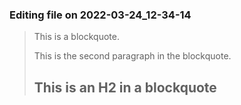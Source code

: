 

### Editing file on 2022-03-24_12-34-14

> This is a blockquote.
>
> This is the second paragraph in the blockquote.
>
> ## This is an H2 in a blockquote


